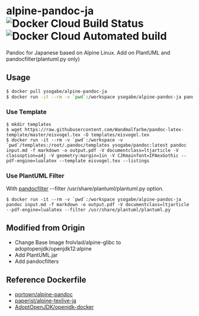 # alpine-pandoc-ja ![Docker Cloud Build Status](https://img.shields.io/docker/cloud/build/ysogabe/alpine-pandoc-ja) ![Docker Cloud Automated build](https://img.shields.io/docker/cloud/automated/ysogabe/alpine-pandoc-ja)

Pandoc for Japanese based on Alpine Linux. 
Add on PlantUML and pandocfilter(plantuml.py only)

## Usage

```sh
$ docker pull ysogabe/alpine-pandoc-ja
$ docker run -it --rm -v `pwd`:/workspace ysogabe/alpine-pandoc-ja pandoc input.md -f markdown -o output.pdf -V documentclass=ltjarticle -V classoption=a4j -V geometry:margin=1in --pdf-engine=lualatex
```

### Use Template

```
$ mkdir templates
$ wget https://raw.githubusercontent.com/Wandmalfarbe/pandoc-latex-template/master/eisvogel.tex -O templates/eisvogel.tex
$ docker run -it --rm -v `pwd`:/workspace -v `pwd`/templates:/root/.pandoc/templates ysogabe/pandoc:latest pandoc input.md -f markdown -o output.pdf -V documentclass=ltjarticle -V classoption=a4j -V geometry:margin=1in -V CJKmainfont=IPAexGothic --pdf-engine=lualatex --template eisvogel.tex --listings
```
### Use PlantUML Filter

With [pandocfilter](https://github.com/jgm/pandocfilters) --filter /usr/share/plantuml/plantuml.py option.

```
$ docker run -it --rm -v `pwd`:/workspace ysogabe/alpine-pandoc-ja pandoc input.md -f markdown -o output.pdf -V documentclass=ltjarticle --pdf-engine=lualatex --filter /usr/share/plantuml/plantuml.py
``` 

## Modified from Origin

- Change Base Image frolvlad/alpine-glibc to adoptopenjdk/openjdk12:alpine
- Add PlantUML.jar
- Add pandocfilters

## Reference Dockerfile

- [portown/alpine-pandoc](https://github.com/portown/alpine-pandoc)
- [paperist/alpine-texlive-ja](https://github.com/Paperist/docker-alpine-texlive-ja)
- [AdoptOpenJDK/openjdk-docker](https://github.com/AdoptOpenJDK/openjdk-docker)
